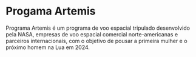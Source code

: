# Progama Artemis
 Programa Artemis é um programa de voo espacial tripulado desenvolvido pela NASA, empresas de voo espacial comercial norte-americanas e parceiros internacionais, com o objetivo de pousar a primeira mulher e o próximo homem na Lua em 2024.
